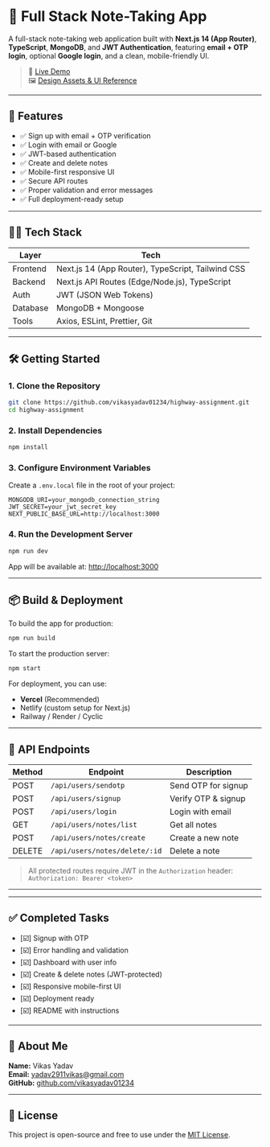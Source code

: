 
# 📝 Full Stack Note-Taking App

A full-stack note-taking web application built with **Next.js 14 (App Router)**, **TypeScript**, **MongoDB**, and **JWT Authentication**, featuring **email + OTP login**, optional **Google login**, and a clean, mobile-friendly UI.

> 🔗 [Live Demo](https://highway-assignment-kuel.vercel.app/)  
> 🖼️ [Design Assets & UI Reference](https://hwdlte.com/RvqdLn)

---

## 🚀 Features

- ✅ Sign up with email + OTP verification
- ✅ Login with email or Google
- ✅ JWT-based authentication
- ✅ Create and delete notes
- ✅ Mobile-first responsive UI
- ✅ Secure API routes
- ✅ Proper validation and error messages
- ✅ Full deployment-ready setup

---

## 🧑‍💻 Tech Stack

| Layer     | Tech                                        |
|-----------|---------------------------------------------|
| Frontend  | Next.js 14 (App Router), TypeScript, Tailwind CSS |
| Backend   | Next.js API Routes (Edge/Node.js), TypeScript     |
| Auth      | JWT (JSON Web Tokens)                            |
| Database  | MongoDB + Mongoose                               |
| Tools     | Axios, ESLint, Prettier, Git                     |

---

## 🛠️ Getting Started

### 1. Clone the Repository

```bash
git clone https://github.com/vikasyadav01234/highway-assignment.git
cd highway-assignment
```

### 2. Install Dependencies

```bash
npm install
```

### 3. Configure Environment Variables

Create a `.env.local` file in the root of your project:

```env
MONGODB_URI=your_mongodb_connection_string
JWT_SECRET=your_jwt_secret_key
NEXT_PUBLIC_BASE_URL=http://localhost:3000

```

### 4. Run the Development Server

```bash
npm run dev
```

App will be available at: [http://localhost:3000](http://localhost:3000)

---

## 📦 Build & Deployment

To build the app for production:

```bash
npm run build
```

To start the production server:

```bash
npm start
```

For deployment, you can use:

- **Vercel** (Recommended)
- Netlify (custom setup for Next.js)
- Railway / Render / Cyclic

---

## 🧪 API Endpoints

| Method | Endpoint                      | Description         |
|--------|-------------------------------|---------------------|
| POST   | `/api/users/sendotp`          | Send OTP for signup |
| POST   | `/api/users/signup`           | Verify OTP & signup |
| POST   | `/api/users/login`            | Login with email    |
| GET    | `/api/users/notes/list`       | Get all notes       |
| POST   | `/api/users/notes/create`     | Create a new note   |
| DELETE | `/api/users/notes/delete/:id` | Delete a note       |

> All protected routes require JWT in the `Authorization` header:  
> `Authorization: Bearer <token>`

---

---

## ✅ Completed Tasks

- [☑️] Signup with OTP
- [☑️] Error handling and validation
- [☑️] Dashboard with user info
- [☑️] Create & delete notes (JWT-protected)
- [☑️] Responsive mobile-first UI
- [☑️] Deployment ready
- [☑️] README with instructions

---

## 👤 About Me

**Name:** Vikas Yadav  
**Email:** [yadav2911vikas@gmail.com](mailto:yadav2911vikas@gmail.com)  
**GitHub:** [github.com/vikasyadav01234](https://github.com/vikasyadav01234)

---

## 📝 License

This project is open-source and free to use under the [MIT License](LICENSE).
